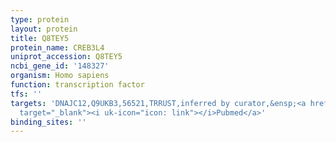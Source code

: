 ```yaml
---
type: protein
layout: protein
title: Q8TEY5
protein_name: CREB3L4
uniprot_accession: Q8TEY5
ncbi_gene_id: '148327'
organism: Homo sapiens
function: transcription factor
tfs: ''
targets: 'DNAJC12,Q9UKB3,56521,TRRUST,inferred by curator,&ensp;<a href="https://www.ncbi.nlm.nih.gov/pubmed/?term=24122553%5Buid%5D"
  target="_blank"><i uk-icon="icon: link"></i>Pubmed</a>'
binding_sites: ''
---
```

